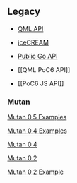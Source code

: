 ## Legacy

- [QML API](https://github.com/ethereum/go-ethereum/wiki/QML-PoC6-API)

- [iceCREAM](https://github.com/ethereum/go-ethereum/wiki/iceCREAM-(debugger))

- [Public Go API](https://github.com/ethereum/go-ethereum/wiki/PoC-5-Public-Go-API)

- [[QML PoC6 API]]

- [[PoC6 JS API]]

### Mutan

[Mutan 0.5 Examples](https://github.com/ethereum/go-ethereum/wiki/Mutan-0.5-Examples)

[Mutan 0.4 Examples](https://github.com/ethereum/go-ethereum/wiki/Mutan-0.4-Examples)

[Mutan 0.4](https://github.com/ethereum/go-ethereum/wiki/Mutan-0.4)

[Mutan 0.2](https://github.com/ethereum/go-ethereum/wiki/Mutan-0.2)

[Mutan 0.2 Example](https://github.com/ethereum/go-ethereum/wiki/Mutan-0.2-Example)